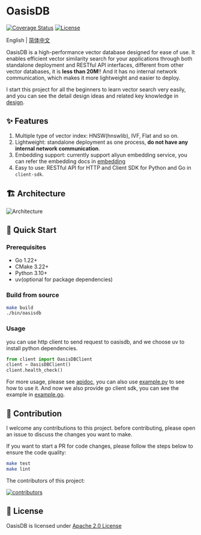 # OasisDB

[![Coverage Status](https://coveralls.io/repos/github/lizzy-0323/oasisdb/badge.svg?branch=main)](https://coveralls.io/github/lizzy-0323/oasisdb?branch=main)
[![License](https://img.shields.io/badge/License-Apache%202.0-blue.svg)](https://opensource.org/licenses/Apache-2.0)
<!-- ![logo](./docs/images/logo.png) -->

<!-- [![Build](https://github.com/lizzy-0323/oasisdb/actions/workflows/push_pr.yml/badge.svg)](https://github.com/lizzy-0323/oasisdb/actions/workflows/push_pr.yml) -->

English | [简体中文](readme-CN.md)

OasisDB is a high-performance vector database designed for ease of use. It enables efficient vector similarity search for your applications through both standalone deployment and RESTful API interfaces, different from other vector databases, it is **less than 20M**!! And it has no internal network communication, which makes it more lightweight and easier to deploy.

I start this project for all the beginners to learn vector search very easily, and you can see the detail design ideas and related key knowledge in [design](docs/design.md).

## ✨ Features

1. Multiple type of vector index: HNSW(hnswlib), IVF, Flat and so on.
2. Lightweight: standalone deployment as one process, **do not have any internal network communication**.
3. Embedding support: currently support aliyun embedding service, you can refer the embedding docs in [embedding](docs/embedding.md)
4. Easy to use: RESTful API for HTTP and Client SDK for Python and Go in `client-sdk`.

## 🏗️ Architecture

![Architecture](./docs/images/architecture.png)

## 🚀 Quick Start

### Prerequisites

- Go 1.22+
- CMake 3.22+
- Python 3.10+
- uv(optional for package dependencies)

### Build from source

```bash
make build
./bin/oasisdb
```

### Usage

you can use http client to send request to oasisdb, and we choose uv to install python dependencies.

```python
from client import OasisDBClient
client = OasisDBClient()
client.health_check()
```

For more usage, please see [apidoc](docs/api.md),
you can also use [example.py](client-sdk/python/example.py) to see how to use it. And now we also provide go client sdk, you can see the example in [example.go](client-sdk/go/example.go).

## 🤝 Contribution

I welcome any contributions to this project. before contributing, please open an issue to discuss the changes you want to make.

If you want to start a PR for code changes, please follow the steps below to ensure the code quality:

```bash
make test
make lint
```

The contributors of this project:

[![contributors](https://contrib.rocks/image?repo=lizzy-0323/oasisdb)](https://github.com/lizzy-0323/oasisdb/graphs/contributors)

## 📝 License

OasisDB is licensed under [Apache 2.0 License](LICENSE)
